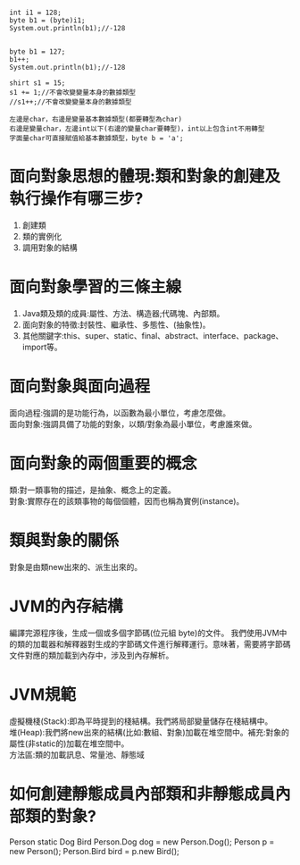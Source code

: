 ```
 
int i1 = 128;
byte b1 = (byte)i1;
System.out.println(b1);//-128

	
byte b1 = 127;
b1++;
System.out.println(b1);//-128
	
shirt s1 = 15;
s1 += 1;//不會改變變量本身的數據類型
//s1++;//不會改變變量本身的數據類型

左邊是char，右邊是變量基本數據類型(都要轉型為char)
右邊是變量char，左邊int以下(右邊的變量char要轉型)，int以上包含int不用轉型
字面量char可直接賦值給基本數據類型，byte b = 'a';
```
# 面向對象思想的體現:類和對象的創建及執行操作有哪三步?
1. 創建類
2. 類的實例化
3. 調用對象的結構

# 面向對象學習的三條主線
1. Java類及類的成員:屬性、方法、構造器;代碼塊、內部類。
2. 面向對象的特徵:封裝性、繼承性、多態性、(抽象性)。
3. 其他關鍵字:this、super、static、final、abstract、interface、package、import等。
	
# 面向對象與面向過程
面向過程:強調的是功能行為，以函數為最小單位，考慮怎麼做。  
面向對象:強調具備了功能的對象，以類/對象為最小單位，考慮誰來做。
	
# 面向對象的兩個重要的概念
類:對一類事物的描述，是抽象、概念上的定義。  
對象:實際存在的該類事物的每個個體，因而也稱為實例(instance)。

# 類與對象的關係
對象是由類new出來的、派生出來的。

# JVM的內存結構
編譯完源程序後，生成一個或多個字節碼(位元組 byte)的文件。 我們使用JVM中的類的加載器和解釋器對生成的字節碼文件進行解釋運行。意味著，需要將字節碼文件對應的類加載到內存中，涉及到內存解析。

# JVM規範
虛擬機棧(Stack):即為平時提到的棧結構。我們將局部變量儲存在棧結構中。  
堆(Heap):我們將new出來的結構(比如:數組、對象)加載在堆空間中。補充:對象的屬性(非static的)加載在堆空間中。  
方法區:類的加載訊息、常量池、靜態域







# 如何創建靜態成員內部類和非靜態成員內部類的對象?
Person  static Dog   Bird
Person.Dog dog = new Person.Dog();
Person p = new Person();
Person.Bird bird = p.new Bird();







